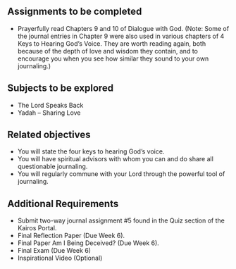 ---
---

## Assignments to be completed

- Prayerfully read Chapters 9 and 10 of Dialogue with God. (Note: Some of the journal entries in Chapter 9 were also used in various chapters of 4 Keys to Hearing God’s Voice. They are worth reading again, both because of the depth of love and wisdom they contain, and to encourage you when you see how similar they sound to your own journaling.)

##  Subjects to be explored

- The Lord Speaks Back
- Yadah – Sharing Love

## Related objectives

- You will state the four keys to hearing God’s voice.
- You will have spiritual advisors with whom you can and do share all questionable journaling.
- You will regularly commune with your Lord through the powerful tool of journaling.

## Additional Requirements

- Submit two-way journal assignment #5 found in the Quiz section of the Kairos Portal.
- Final Reflection Paper (Due Week 6).
- Final Paper Am I Being Deceived? (Due Week 6).
- Final Exam (Due Week 6)
- Inspirational Video (Optional)
